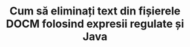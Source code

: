 ---
############################# Static ############################
layout: "auto-gen-gist"
draft: false
path: "ro/redaction/java/regex/docm"
otherformats: CSV DOC DOCX DOT DOTM DOTX PDF POT POTM PPS PPSM PPSX PPT PPTM PPTX RTF XLS XLSM XLSX XLT XLTM XLTX  

############################# Head ############################
head_title: "Redactați textul DOCM prin expresie regulată în Java"
head_description: "API-ul GroupDocs.Redaction Java le permite dezvoltatorilor să redacteze text din PDF DOC DOCX RTF XLSX CSV PPT PPTX și imagini folosind expresii regulate în Java"

############################# Header ############################
title: "Cum să eliminați text din fișierele DOCM folosind expresii regulate și Java"
description: "API-ul GroupDocs.Redaction Java permite redactarea, ascunderea sau eliminarea textului sensibil din documente de procesare de text, foi de lucru, prezentări, PDF și imagini folosind expresii obișnuite."

################### SubMenu/Download Button #####################
button:
    enable: true

############################# About ############################
about:
    enable: true
    title: "Ce este dezinfectarea textului?"
    content: |
        Redactarea sau igienizarea textului este procesul de eliminare a textului sau a informațiilor confidențiale sau nedorite din documentele digitale, lăsând intact restul documentului sau al paragrafului care le conține. Redaction ajută utilizatorii, precum și organizația să își protejeze informațiile sensibile, ascunzându-le sau eliminându-le definitiv. Folosind GroupDocs.Redaction Java utilizatorii API-ului pot acum redacta, ascunde sau elimina text sensibil din documente de procesare de text, foi de lucru, prezentări, PDF și fișiere imagine raster. API-ul oferă o gamă largă de opțiuni și metode pentru redactarea informațiilor private din documente. Acceptă căutarea și redactarea folosind expresii regulate, utilizarea redactărilor textuale (coduri de exceptare) sau grafice (dreptunghiuri colorate) și multe altele. Așadar, de ce să nu încercați și să vă automatizați procesul de redactare a documentelor descărcând API-ul și explorați funcțiile sale de bază și avansate.

############################# Steps ############################
steps:
    enable: true
    block:
    - title_left: "Redactați DOCM folosind expresii regulate în Java"
      content_left: |
        GroupDocs.Redaction permite eliminarea cu ușurință a datelor de natură sensibilă sau privată din documentele dvs. Cel mai popular caz de redactare este eliminarea unui text dintr-un document. 

        Următorul cod poate fi folosit pentru a aplica redactarea textuală unei anumite părți a unui document folosind expresia regulată. Permite utilizatorilor să înlocuiască toate numerele, potrivirea modelului „AA BB CCCCCC” cu un dreptunghi de culoare albastră,

      title_right: "Eliminați datele sensibile din DOCM"
      content_right: |
        * Creați o instanță a clasei [Redactor](https://apireference.groupdocs.com/redaction/java/com.groupdocs.redaction/Redactor) și încărcați fișierul DOCM
        * Creați o instanță a clasei [RegexRedaction](https://apireference.groupdocs.com/redaction/java/com.groupdocs.redaction.redactions/RegexRedaction)
        * Apelați metoda redactor.apply cu obiectul clasei RegexRedaction
        * Apelați metoda redactor.save pentru a salva modificările 

      gisthash: "6dea616a14aeeff21698dc03be62a341"
      gistfile: "RegularExpressionRedaction.java"
      
    - title_left: "Cerințe de sistem"
      content_left: |
        GroupDocs.Redaction for Java API-urile sunt acceptate pe toate platformele și sistemele de operare majore. Pentru ghidul complet al cerințelor de sistem, vă rugăm să vizitați [cerințe de sistem](https://docs.groupdocs.com/redaction/java/system-requirements) Înainte de a executa codul de mai jos, vă rugăm să vă asigurați că aveți următoarele cerințe preliminare instalate pe sistemul dvs. :
        * Sisteme de operare: Microsoft Windows, Linux, MacOS
        * Mediu de dezvoltare: NetBeans, Intellij IDEA, Eclipse etc
        * Java Mediu de rulare: J2SE 6.0 și versiuni ulterioare
        * Obțineți cea mai recentă versiune a GroupDocs.Redaction for Java de la [Maven](https://repository.groupdocs.com/webapp/#/artifacts/browse/tree/General/repo/com/groupdocs/groupdocs-redaction)
        
      title_right: "De ce să folosiți GroupDocs.Redaction"
      content_right: |
        * Permiteți utilizatorilor să adauge formate de documente personalizate și tipuri de redactări
        * Nu este necesar niciun software suplimentar pentru a elimina informațiile sensibile
        * Posibilitatea de a seta documentul de randare a intervalului de pagini ca PDF
        * O modalitate ușoară de a redacta diferite tipuri de metadate: numele autorului, versiunea, titlul, subiectul, descrierea și multe altele
        * Extragerea informațiilor documentului - tip de fișier, număr de pagini etc.

############################# Demos ############################
demos:
    enable: true
############################# About Formats ############################
about_formats:
    enable: true
############################# More Formats ############################
more_formats:
    enable: true

############################# Back to top ###############################
back_to_top:
    enable: true
---